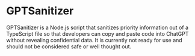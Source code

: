 # GPTSanitizer
GPTSanitizer is a Node.js script that sanitizes priority information out of a TypeScript file so that developers can copy and paste code into ChatGPT without revealing confidential data. It is currently not ready for use and should not be considered safe or well thought out.
